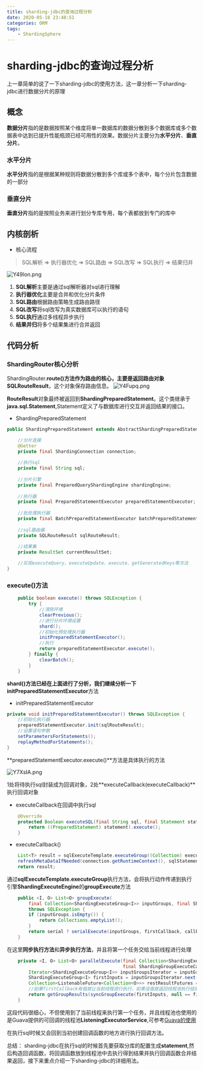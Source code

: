 ```yaml
---
title: sharding-jdbc的查询过程分析
date: 2020-05-18 23:48:51
categories: ORM
tags:
    - ShardingSphere
---
```


# sharding-jdbc的查询过程分析

上一章简单的说了一下sharding-jdbc的使用方法，这一章分析一下sharding-jdbc进行数据分片的原理

## 概念
**数据分片**指的是数据按照某个维度将单一数据库的数据分散到多个数据库或多个数据表中达到已提升性能瓶颈已经可用性的效果。数据分片主要分为**水平分片**、**垂直分片**。

### 水平分片
**水平分片**指的是根据某种规则将数据分散到多个库或多个表中，每个分片包含数据的一部分

### 垂直分片
**垂直分片**指的是按照业务来进行划分专库专用，每个表都放到专门的库中


## 内核剖析
- 核心流程
> SQL解析 => 执行器优化 => SQL路由 => SQL改写 => SQL执行 => 结果归并

![Y49lon.png](https://s1.ax1x.com/2020/05/19/Y49lon.png)

1. **SQL解析**主要是通过sql解析器对sql进行理解
2. **执行器优化**主要是合并和优化分片条件
3. **SQL路由**根据路由策略生成路由路径
4. **SQL改写**将sql改写为真实数据库可以执行的语句
5. **SQL执行**通过多线程异步执行
6. **结果并归**将多个结果集进行合并返回


## 代码分析

### ShardingRouter核心分析

ShardingRouter.**route()**方法作为路由的核心，主要是返回路由对象**SQLRouteResult**，这个对象保存路由信息。
![Y4Fupq.png](https://s1.ax1x.com/2020/05/19/Y4Fupq.png)

**RouteResult**对象最终被返回到**ShardingPreparedStatement**。这个类继承于**java.sql.Statement**,Statement定义了与数据库进行交互并返回结果的接口。

- ShardingPreparedStatement
```java
public ShardingPreparedStatement extends AbstractShardingPreparedStatementAdapter {

    //分片连接
    @Getter
    private final ShardingConnection connection;
    
    //执行sql
    private final String sql;
    
    //分片引擎
    private final PreparedQueryShardingEngine shardingEngine;
    
    //执行器
    private final PreparedStatementExecutor preparedStatementExecutor;
    
    //批处理执行器
    private final BatchPreparedStatementExecutor batchPreparedStatementExecutor;
    
    //sql路由器
    private SQLRouteResult sqlRouteResult;
    
    //结果集
    private ResultSet currentResultSet;

    //实现executeQuery、executeUpdate、execute、getGeneratedKeys等方法
}

```

### execute()方法
```java
    public boolean execute() throws SQLException {
        try {
            //清除环境
            clearPrevious();
            //进行分片环境设置
            shard();
            //初始化预处理执行器
            initPreparedStatementExecutor();
            //执行
            return preparedStatementExecutor.execute();
        } finally {
            clearBatch();
        }
    }
```
**shard()**方法已经在上面进行了分析，我们继续分析一下**initPreparedStatementExecutor**方法

- initPreparedStatementExecutor
```java
private void initPreparedStatementExecutor() throws SQLException {
    //初始化执行器
    preparedStatementExecutor.init(sqlRouteResult);
    //设置语句参数
    setParametersForStatements();
    replayMethodForStatements();
}
```


**preparedStatementExecutor.execute()**方法是具体执行的方法

![Y7XsIA.png](https://s1.ax1x.com/2020/05/20/Y7XsIA.png)

1处将待执行sql封装成为回调对象，2处**executeCallback(executeCallback)**执行回调对象

- executeCallback在回调中执行sql

```java
    @Override
    protected Boolean executeSQL(final String sql, final Statement statement, final ConnectionMode connectionMode) throws SQLException {
        return ((PreparedStatement) statement).execute();
    }

```

- executeCallback()
```java
    List<T> result = sqlExecuteTemplate.executeGroup((Collection) executeGroups, executeCallback);
    refreshMetaDataIfNeeded(connection.getRuntimeContext(), sqlStatementContext);
    return result;
```
通过**sqlExecuteTemplate.executeGroup**执行方法，会将执行动作传递到执行引擎**ShardingExecuteEngine**的**groupExecute**方法



```java
    public <I, O> List<O> groupExecute(
        final Collection<ShardingExecuteGroup<I>> inputGroups, final ShardingGroupExecuteCallback<I, O> firstCallback, final ShardingGroupExecuteCallback<I, O> callback, final boolean serial)
        throws SQLException {
        if (inputGroups.isEmpty()) {
            return Collections.emptyList();
        }
        return serial ? serialExecute(inputGroups, firstCallback, callback) : parallelExecute(inputGroups, firstCallback, callback);
    }
```
在这里**同步执行方法**和**异步执行方法**，并且将第一个任务交给当前线程进行处理

```java
    private <I, O> List<O> parallelExecute(final Collection<ShardingExecuteGroup<I>> inputGroups, final ShardingGroupExecuteCallback<I, O> firstCallback,
                                           final ShardingGroupExecuteCallback<I, O> callback) throws SQLException {
        Iterator<ShardingExecuteGroup<I>> inputGroupsIterator = inputGroups.iterator();
        ShardingExecuteGroup<I> firstInputs = inputGroupsIterator.next();
        Collection<ListenableFuture<Collection<O>>> restResultFutures = asyncGroupExecute(Lists.newArrayList(inputGroupsIterator), callback);
        //如果firstCallback有值就让当前线程进行执行，如果没值就返回线程池执行结果
        return getGroupResults(syncGroupExecute(firstInputs, null == firstCallback ? callback : firstCallback), restResultFutures);
    }
```
这段代码很细心，不但使用到了当前线程来执行第一个任务，并且线程池也使用的是Guava提供的可回调的线程池**ListeningExecutorService**,可参考[Guava的使用](/2020/05/20/1.杂记/Guava的使用/#more)

在执行sql时候又会回到当初创建回调函数的地方进行执行回调方法。

总结：
sharding-jdbc在执行sql的时候首先要获取分库的配置生成**statement**,然后构造回调函数，将回调函数放到线程池中去执行得到结果并执行回调函数合并结果返回，接下来重点介绍一下sharding-jdbc的详细用法。









